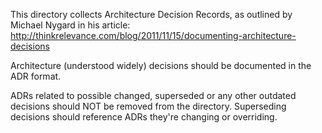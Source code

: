 This directory collects Architecture Decision Records, as outlined by Michael Nygard in his article: http://thinkrelevance.com/blog/2011/11/15/documenting-architecture-decisions

Architecture (understood widely) decisions should be documented in the ADR format.

ADRs related to possible changed, superseded or any other outdated decisions should NOT be removed from the directory. Superseding decisions should reference ADRs they're changing or overriding.
